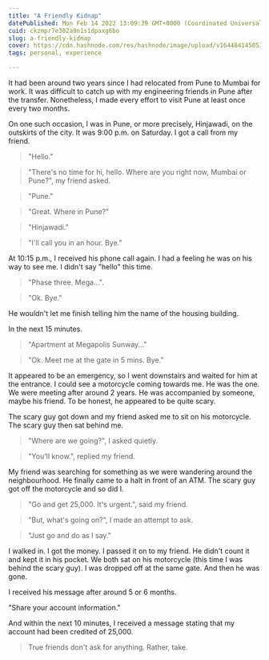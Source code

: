 ```yaml
---
title: "A Friendly Kidnap"
datePublished: Mon Feb 14 2022 13:09:39 GMT+0000 (Coordinated Universal Time)
cuid: ckzmpr7e302a9n1s1dpaxg6bo
slug: a-friendly-kidnap
cover: https://cdn.hashnode.com/res/hashnode/image/upload/v1644841450531/hlUntbgc8.jpeg
tags: personal, experience

---
```


It had been around two years since I had relocated from Pune to Mumbai for work. It was difficult to catch up with my engineering friends in Pune after the transfer. Nonetheless, I made every effort to visit Pune at least once every two months.

On one such occasion, I was in Pune, or more precisely, Hinjawadi, on the outskirts of the city. It was 9:00 p.m. on Saturday. I got a call from my friend.

> "Hello."

> "There's no time for hi, hello. Where are you right now, Mumbai or Pune?", my friend asked.

> "Pune."

> "Great. Where in Pune?"

> "Hinjawadi."

> "I'll call you in an hour. Bye."

At 10:15 p.m., I received his phone call again. I had a feeling he was on his way to see me. I didn't say "hello" this time.

> "Phase three. Mega...".

> "Ok. Bye."

He wouldn't let me finish telling him the name of the housing building.

In the next 15 minutes.

> "Apartment at Megapolis Sunway..."

> "Ok. Meet me at the gate in 5 mins. Bye."

It appeared to be an emergency, so I went downstairs and waited for him at the entrance. I could see a motorcycle coming towards me. He was the one. We were meeting after around 2 years. He was accompanied by someone, maybe his friend. To be honest, he appeared to be quite scary.

The scary guy got down and my friend asked me to sit on his motorcycle. The scary guy then sat behind me. 

> "Where are we going?", I asked quietly.

> "You'll know.", replied my friend.

My friend was searching for something as we were wandering around the neighbourhood. He finally came to a halt in front of an ATM. The scary guy got off the motorcycle and so did I.

> "Go and get 25,000. It's urgent.", said my friend.

> "But, what's going on?", I made an attempt to ask.

> "Just go and do as I say."

I walked in. I got the money. I passed it on to my friend. He didn't count it and kept it in his pocket. We both sat on his motorcycle (this time I was behind the scary guy). I was dropped off at the same gate. And then he was gone.

I received his message after around 5 or 6 months.

"Share your account information."

And within the next 10 minutes, I received a message stating that my account had been credited of 25,000.

> True friends don't ask for anything. Rather, take.